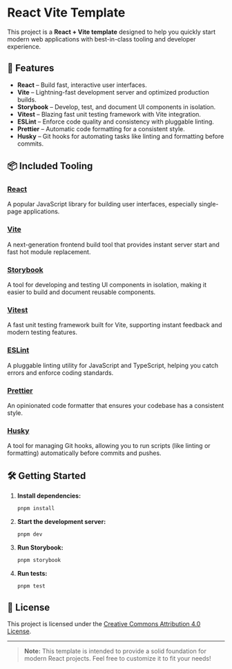 # React Vite Template

This project is a **React + Vite template** designed to help you quickly start modern web applications with best-in-class tooling and developer experience.

## 🚀 Features

- **React** – Build fast, interactive user interfaces.
- **Vite** – Lightning-fast development server and optimized production builds.
- **Storybook** – Develop, test, and document UI components in isolation.
- **Vitest** – Blazing fast unit testing framework with Vite integration.
- **ESLint** – Enforce code quality and consistency with pluggable linting.
- **Prettier** – Automatic code formatting for a consistent style.
- **Husky** – Git hooks for automating tasks like linting and formatting before commits.

## 📦 Included Tooling

### [React](https://react.dev/)

A popular JavaScript library for building user interfaces, especially single-page applications.

### [Vite](https://vitejs.dev/)

A next-generation frontend build tool that provides instant server start and fast hot module replacement.

### [Storybook](https://storybook.js.org/)

A tool for developing and testing UI components in isolation, making it easier to build and document reusable components.

### [Vitest](https://vitest.dev/)

A fast unit testing framework built for Vite, supporting instant feedback and modern testing features.

### [ESLint](https://eslint.org/)

A pluggable linting utility for JavaScript and TypeScript, helping you catch errors and enforce coding standards.

### [Prettier](https://prettier.io/)

An opinionated code formatter that ensures your codebase has a consistent style.

### [Husky](https://typicode.github.io/husky/)

A tool for managing Git hooks, allowing you to run scripts (like linting or formatting) automatically before commits and pushes.

## 🛠️ Getting Started

1. **Install dependencies:**
   ```sh
   pnpm install
   ```
2. **Start the development server:**
   ```sh
   pnpm dev
   ```
3. **Run Storybook:**
   ```sh
   pnpm storybook
   ```
4. **Run tests:**
   ```sh
   pnpm test
   ```

## 📄 License

This project is licensed under the [Creative Commons Attribution 4.0 License](https://creativecommons.org/licenses/by/4.0/).

---

> **Note:** This template is intended to provide a solid foundation for modern React projects. Feel free to customize it to fit your needs!
